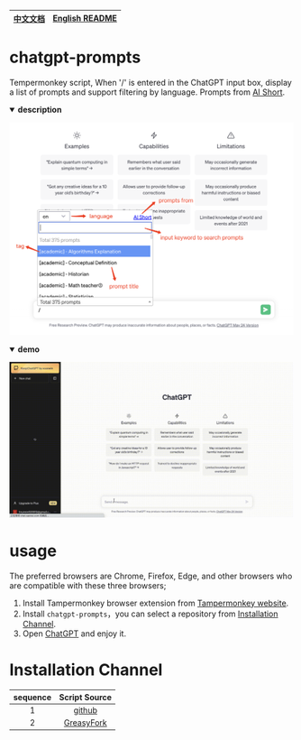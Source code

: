 | [中文文档](./README.md) | [English README](./README_EN.md) |
| --- | --- |


# chatgpt-prompts

Tempermonkey script, When '/' is entered in the ChatGPT input box, display a list of prompts and support filtering by language. Prompts from [AI Short](https://www.aishort.top/).

<details open>
  <summary style='cursor: pointer'><strong>description</strong></summary>

![](./assets/deac.png)
</details>

<details open>
  <summary style='cursor: pointer'><strong>demo</strong></summary>

![](./assets/usage.gif)
</details>



# usage

The preferred browsers are Chrome, Firefox, Edge, and other browsers who are compatible with these three browsers;

1. Install Tampermonkey browser extension from [ Tampermonkey website](https://www.tampermonkey.net/).
2. Install `chatgpt-prompts`，you can select a repository from [Installation Channel](#Installation-Channel).
3. Open [ChatGPT](https://chat.openai.com/) and enjoy it.


# Installation Channel

| sequence | Script Source |
| :---: | :---: |
| 1 | [github](https://raw.githubusercontent.com/linyimin0812/chatgpt-prompts/v1.0.0/chatgpt-prompt.user.js) |
| 2 | [GreasyFork](https://raw.githubusercontent.com/linyimin0812/chatgpt-prompts/v1.0.0/chatgpt-prompt.user.js) |


